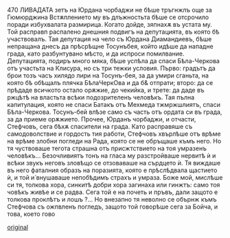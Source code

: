 ﻿470
ЛИВАДАТА
зетъ на Юрдана чорбаджи не бѣше тръгнжлъ още за Гюмюрджина Встѫплението му въ длъжностьта бѣше се отсрочило поради избухвалата размирица.
Когато дойде, зяпнахѫ въ устата му. Той расправп распалено днешния подвигъ на депутацията, въ която бѣ участвовалъ. Тая депутация на чело съ Юрдана Диамандиевъ, бѣше непращана днесъ да прѣсрѣщне Тосунъбея, който идѣше да нападне града, като разбунтувано мѣсто, и да испроси помилвание. Депутацията, подиръ много мяка, бѣше успѣла да спаси Бѣла-Черкова отъ участьта на Клисура, но съ три тежки условия. Първо: градътъ да брои тозъ часъ хилядо лири на Тосунъ-бея, за да умири сганьта, на която бѣ обѣщалъ плячка БѣлаЧеркОва и да б& отпрати; второ: да се прѣдаде всичкото остало орѫжие, до чекийка, и трете: да даде въ ржцѣтѣ на властьта всѣки подозрителенъ человѣкъ. Тая пълна капитулация, която не спаси Батакъ отъ Мехмеда тжмржшлиятъ, спаси Бѣла-Черкова. Тосунъ-бей влѣзе само съ часть отъ ордата си въ града, за да приеме орѫжието. Прочее, Юрданъ чорбаджи, и отчасти, Стефчовъ, сега бѣхѫ спасители на града. Като расправяше съ самодоволствие и гордость тия работи, Стефчовъ хвърлѣше отъ врѣме на врѣме злобни погледи на Рада, която се не обръщаше къмъ него. Но тя чуствоваше тегота страшна отъ присжтствието на тоя умразенъ человѣкъ... Безочливиятъ тонъ на гласа му разстройваше нервитѣ ѝ и всѣки звукъ неговъ зловѣщо се отзоваваше на сърдцето ѝ. Тя виждаше въ него фаталния образъ на поразията, която е прѣслѣдвала щастието ѝ, и той и́ внушаваше непобѣдимъ страхъ и умраза. Боже мой, мислѣше си тя, толкова хора, синкитѣ добри хора загинаха или гинжтъ: само тоя човѣкъ живѣе и се радва. Сега той е на почеть и пръвъ, дали защото е толкова проклѣтъ и лошъ ?... Но внезапно тя неволно се обърнж къмъ Стефчова съ ожпвленъ погледъ, защото той говорѣше сега за Бойча, и това, което гово

[original](images/523.jpg)